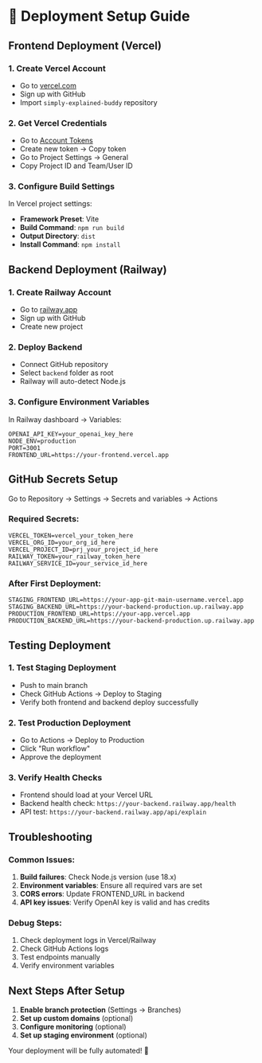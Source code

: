 # 🚀 Deployment Setup Guide

## Frontend Deployment (Vercel)

### 1. Create Vercel Account
- Go to [vercel.com](https://vercel.com)
- Sign up with GitHub
- Import `simply-explained-buddy` repository

### 2. Get Vercel Credentials
- Go to [Account Tokens](https://vercel.com/account/tokens)
- Create new token → Copy token
- Go to Project Settings → General
- Copy Project ID and Team/User ID

### 3. Configure Build Settings
In Vercel project settings:
- **Framework Preset**: Vite
- **Build Command**: `npm run build`
- **Output Directory**: `dist`
- **Install Command**: `npm install`

## Backend Deployment (Railway)

### 1. Create Railway Account
- Go to [railway.app](https://railway.app)
- Sign up with GitHub
- Create new project

### 2. Deploy Backend
- Connect GitHub repository
- Select `backend` folder as root
- Railway will auto-detect Node.js

### 3. Configure Environment Variables
In Railway dashboard → Variables:
```
OPENAI_API_KEY=your_openai_key_here
NODE_ENV=production
PORT=3001
FRONTEND_URL=https://your-frontend.vercel.app
```

## GitHub Secrets Setup

Go to Repository → Settings → Secrets and variables → Actions

### Required Secrets:
```
VERCEL_TOKEN=vercel_your_token_here
VERCEL_ORG_ID=your_org_id_here
VERCEL_PROJECT_ID=prj_your_project_id_here
RAILWAY_TOKEN=your_railway_token_here
RAILWAY_SERVICE_ID=your_service_id_here
```

### After First Deployment:
```
STAGING_FRONTEND_URL=https://your-app-git-main-username.vercel.app
STAGING_BACKEND_URL=https://your-backend-production.up.railway.app
PRODUCTION_FRONTEND_URL=https://your-app.vercel.app
PRODUCTION_BACKEND_URL=https://your-backend-production.up.railway.app
```

## Testing Deployment

### 1. Test Staging Deployment
- Push to main branch
- Check GitHub Actions → Deploy to Staging
- Verify both frontend and backend deploy successfully

### 2. Test Production Deployment
- Go to Actions → Deploy to Production
- Click "Run workflow"
- Approve the deployment

### 3. Verify Health Checks
- Frontend should load at your Vercel URL
- Backend health check: `https://your-backend.railway.app/health`
- API test: `https://your-backend.railway.app/api/explain`

## Troubleshooting

### Common Issues:
1. **Build failures**: Check Node.js version (use 18.x)
2. **Environment variables**: Ensure all required vars are set
3. **CORS errors**: Update FRONTEND_URL in backend
4. **API key issues**: Verify OpenAI key is valid and has credits

### Debug Steps:
1. Check deployment logs in Vercel/Railway
2. Check GitHub Actions logs
3. Test endpoints manually
4. Verify environment variables

## Next Steps After Setup

1. **Enable branch protection** (Settings → Branches)
2. **Set up custom domains** (optional)
3. **Configure monitoring** (optional)
4. **Set up staging environment** (optional)

Your deployment will be fully automated! 🎉
